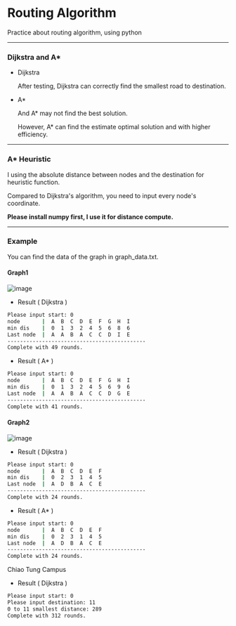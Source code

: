 # Routing Algorithm

Practice about routing algorithm, using python

---

### Dijkstra and A*

- Dijkstra

  After testing, Dijkstra can correctly find the smallest road to destination.

- A*

  And A* may not find the best solution.

  However, A* can find the estimate optimal solution and with higher efficiency.

---

### A* Heuristic

I using the absolute distance between nodes and the destination for heuristic function.

Compared to Dijkstra's algorithm, you need to input every node's coordinate.

**Please install numpy first, I use it for distance compute.**

---

### Example

You can find the data of the graph in graph_data.txt.

#### Graph1

![image](https://github.com/user-attachments/assets/6bf25a5f-9ef8-43c9-a307-90175edf79ee)

- Result ( Dijkstra )

```bash
Please input start: 0
node       |  A  B  C  D  E  F  G  H  I  
min dis    |  0  1  3  2  4  5  6  8  6  
Last node  |  A  A  B  A  C  C  D  I  E  
--------------------------------------------
Complete with 49 rounds.
```

- Result ( A* )

```bash
Please input start: 0
node       |  A  B  C  D  E  F  G  H  I  
min dis    |  0  1  3  2  4  5  6  9  6  
Last node  |  A  A  B  A  C  C  D  G  E  
--------------------------------------------
Complete with 41 rounds.
```

#### Graph2

![image](https://github.com/user-attachments/assets/4add5a12-2c5d-4457-998b-3ecb3dffae8b)


- Result ( Dijkstra )

```bash
Please input start: 0
node       |  A  B  C  D  E  F  
min dis    |  0  2  3  1  4  5  
Last node  |  A  D  B  A  C  E  
--------------------------------------------
Complete with 24 rounds.
```

- Result ( A* )

```bash
Please input start: 0
node       |  A  B  C  D  E  F  
min dis    |  0  2  3  1  4  5  
Last node  |  A  D  B  A  C  E  
--------------------------------------------
Complete with 24 rounds.
```

Chiao Tung Campus

- Result ( Dijkstra )

```bash
Please input start: 0
Please input destination: 11
0 to 11 smallest distance: 289
Complete with 312 rounds.
```
